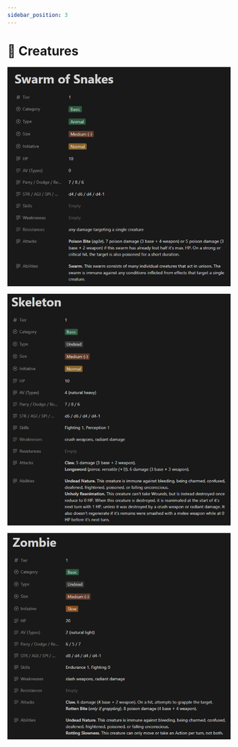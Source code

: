 ```yaml
---
sidebar_position: 3
---
```


# 👹 Creatures

![Swarm of Snakes](./img/swarm-of-snakes.png)

![Skeleton](./img/skeleton.png)

![Zombie](./img/zombie.png)